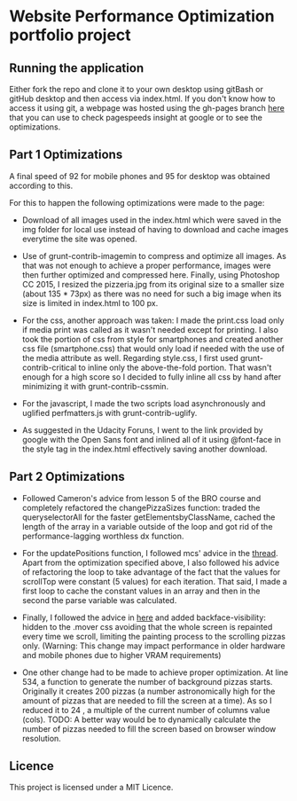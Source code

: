 # Website Performance Optimization portfolio project

## Running the application
Either fork the repo and clone it to your own desktop using gitBash or gitHub desktop and then access via index.html.
If you don't know how to access it using git, a webpage was hosted using the gh-pages branch [here](http://khaltar.github.io/frontend-nanodegree-mobile-portfolio/) that you can use to check pagespeeds insight at google or to see the optimizations.

## Part 1 Optimizations

A final speed of 92 for mobile phones and 95 for desktop was obtained according to this.

For this to happen the following optimizations were made to the page:
* Download of all images used in the index.html which were saved in the img folder for local use instead of having to download and cache images everytime the site was opened.

* Use of grunt-contrib-imagemin to compress and optimize all images. As that was not enough to achieve a proper performance, images were then further optimized and compressed here. Finally, using Photoshop CC 2015, I resized the pizzeria.jpg from its original size to a smaller size (about 135 * 73px) as there was no need for such a big image when its size is limited in index.html to 100 px.

* For the css, another approach was taken: I made the print.css load only if media print was called as it wasn't needed except for printing. I also took the portion of css from style for smartphones and created another css file (smartphone.css) that would only load if needed with the use of the media attribute as well. Regarding style.css, I first used grunt-contrib-critical to inline only the above-the-fold portion. That wasn't enough for a high score so I decided to fully inline all css by hand after minimizing it with grunt-contrib-cssmin.

* For the javascript, I made the two scripts load asynchronously and uglified perfmatters.js with grunt-contrib-uglify.

* As suggested in the Udacity Foruns, I went to the link provided by google with the Open Sans font and inlined all of it using @font-face in the style tag in the index.html effectively saving another download.

## Part 2 Optimizations

* Followed Cameron's advice from lesson 5 of the BRO course and completely refactored the changePizzaSizes function: traded the queryselectorAll for the faster getElementsbyClassName, cached the length of the array in a variable outside of the loop and got rid of the performance-lagging worthless dx function.

* For the updatePositions function, I followed mcs' advice in the [thread](https://discussions.udacity.com/t/project-4-how-do-i-optimize-the-background-pizzas-for-loop/36302). Apart from the optimization specified above, I also followed his advice of refactoring the loop to take advantage of the fact that the values for scrollTop were constant (5 values) for each iteration. That said, I made a first loop to cache the constant values in an array and then in the second the parse variable was calculated.

* Finally, I followed the advice in [here](https://github.com/udacity/fend-office-hours/tree/master/Web%20Optimization/Effective%20Optimizations%20for%2060%20FPS) and added backface-visibility: hidden to the .mover css avoiding that the whole screen is repainted every time we scroll, limiting the painting process to the scrolling pizzas only. (Warning: This change may impact performance in older hardware and mobile phones due to higher VRAM requirements)

* One other change had to be made to achieve proper optimization. At line 534, a function to generate the number of background pizzas starts. Originally it creates 200 pizzas (a number astronomically high for the amount of pizzas that are needed to fill the screen at a time). As so I reduced it to 24 , a multiple of the current number of columns value (cols). TODO: A better way would be to dynamically calculate the number of pizzas needed to fill the screen based on browser window resolution.

## Licence
This project is licensed under a MIT Licence.
